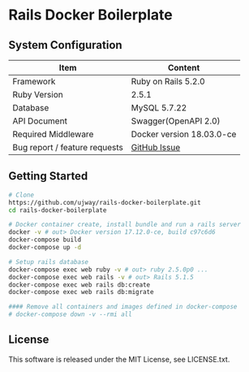 # Rails Docker Boilerplate

## System Configuration

| Item                          | Content                                      |
|------------------------------ |----------------------------------------------|
| Framework                     | Ruby on Rails 5.2.0                          |
| Ruby Version                  | 2.5.1                                        |
| Database                      | MySQL 5.7.22                                 |
| API Document                  | Swagger(OpenAPI 2.0)                         |
| Required Middleware           | Docker version 18.03.0-ce                    |
| Bug report / feature requests | [GitHub Issue](https://github.com/ujway/rails-docker-boilerplate/issues) |

## Getting Started

```bash
# Clone
https://github.com/ujway/rails-docker-boilerplate.git
cd rails-docker-boilerplate

# Docker container create, install bundle and run a rails server
docker -v # out> Docker version 17.12.0-ce, build c97c6d6
docker-compose build
docker-compose up -d

# Setup rails database
docker-compose exec web ruby -v # out> ruby 2.5.0p0 ...
docker-compose exec web rails -v # out> Rails 5.1.5
docker-compose exec web rails db:create
docker-compose exec web rails db:migrate

#### Remove all containers and images defined in docker-compose
# docker-compose down -v --rmi all
```

## License
This software is released under the MIT License, see LICENSE.txt.
